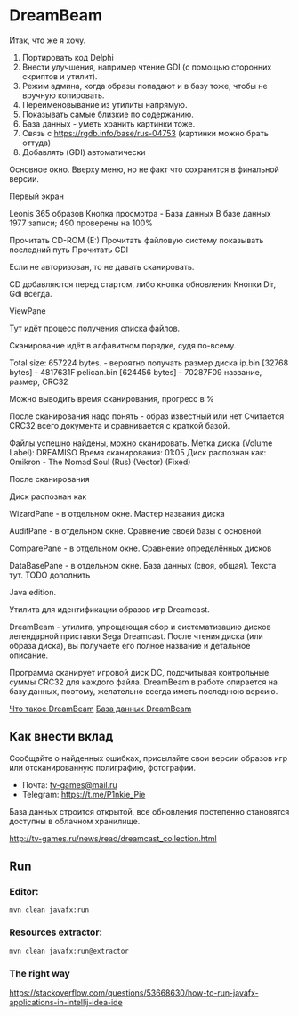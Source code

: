 DreamBeam
=========

Итак, что же я хочу.
1. Портировать код Delphi
2. Внести улучшения, например чтение GDI (с помощью сторонних скриптов и утилит).
3. Режим админа, когда образы попадают и в базу тоже, чтобы не вручную копировать.
4. Переименовывание из утилиты напрямую.
5. Показывать самые близкие по содержанию.
6. База данных - уметь хранить картинки тоже.
7. Связь с https://rgdb.info/base/rus-04753 (картинки можно брать оттуда)
8. Добавлять (GDI) автоматически 

Основное окно.
Вверху меню, но не факт что сохранится в финальной версии.

Первый экран

Leonis
365 образов
Кнопка просмотра - База данных
В базе данных 1977 записи; 490 проверены на 100%


Прочитать CD-ROM (E:)
Прочитать файловую систему      показывать последний путь
Прочитать GDI 

Если не авторизован, то не давать сканировать.

CD добавляются перед стартом, либо кнопка обновления
Кнопки Dir, Gdi всегда.


ViewPane

Тут идёт процесс получения списка файлов.

Сканирование идёт в алфавитном порядке, судя по-всему.

Total size: 657224 bytes. - вероятно получать размер диска
ip.bin [32768 bytes] - 4817631F
pelican.bin [624456 bytes] - 70287F09
название, размер, CRC32

Можно выводить время сканирования, прогресс в %

После сканирования надо понять - образ известный или нет
Считается CRC32 всего документа и сравнивается с краткой базой.

Файлы успешно найдены, можно сканировать.
Метка диска (Volume Label): DREAMISO
Время сканирования: 01:05
Диск распознан как: Omikron - The Nomad Soul (Rus) (Vector) (Fixed)

После сканирования

Диск распознан как



WizardPane - в отдельном окне.
Мастер названия диска

AuditPane - в отдельном окне.
Сравнение своей базы с основной.

ComparePane - в отдельном окне.
Сравнение определённых дисков

DataBasePane - в отдельном окне.
База данных (своя, общая). Текста тут.
TODO дополнить



Java edition.

Утилита для идентификации образов игр Dreamcast.

DreamBeam - утилита, упрощающая сбор и систематизацию дисков легендарной приставки Sega Dreamcast. После чтения диска (или образа диска), вы получаете его полное название и детальное описание.

Программа сканирует игровой диск DC, подсчитывая контрольные суммы CRC32 для каждого файла.
DreamBeam в работе опирается на базу данных, поэтому, желательно всегда иметь последнюю версию.

[Что такое DreamBeam](http://tv-games.ru/pages/Projects/DreamBeam.html)
[База данных DreamBeam](https://github.com/LeonisX/dreambeam-base)


Как внести вклад
----------------

Сообщайте о найденных ошибках, присылайте свои версии образов игр или отсканированную полиграфию, фотографии.

- Почта: tv-games@mail.ru
- Telegram: https://t.me/P1nkie_Pie

База данных строится открытой, все обновления постепенно становятся доступны в облачном хранилище.

http://tv-games.ru/news/read/dreamcast_collection.html


Run
---

### Editor:

    mvn clean javafx:run

### Resources extractor:

    mvn clean javafx:run@extractor

### The right way

https://stackoverflow.com/questions/53668630/how-to-run-javafx-applications-in-intellij-idea-ide
